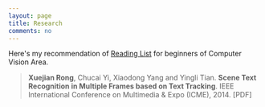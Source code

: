 ```yaml
---
layout: page
title: Research
comments: no
---
```


Here's my recommendation of [Reading List](/research/readinglist) for beginners of Computer Vision Area.

>**Xuejian Rong**, Chucai Yi, Xiaodong Yang and Yingli Tian. **Scene Text Recognition in Multiple Frames based on Text Tracking**. IEEE International Conference on Multimedia & Expo (ICME), 2014. [PDF]
